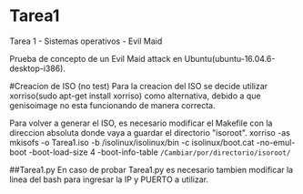 # Tarea1
Tarea  1 - Sistemas operativos - Evil Maid

Prueba de concepto de un Evil Maid attack en Ubuntu(ubuntu-16.04.6-desktop-i386).

#Creacion de ISO (no test)
Para la creacion del ISO se decide utilizar xorriso(sudo apt-get install xorriso) como alternativa, debido a que genisoimage no esta funcionando de manera correcta.

Para volver a generar el ISO, es necesario modificar el Makefile con la direccion absoluta donde vaya a guardar el directorio "isoroot".
xorriso -as mkisofs -o Tarea1.iso -b /isolinux/isolinux/bin -c isolinux/boot.cat -no-emul-boot -boot-load-size 4 -boot-info-table `/Cambiar/por/directorio/isoroot/`

##Tarea1.py
En caso de probar Tarea1.py es necesario tambien modificar la linea del bash para ingresar la IP y PUERTO a utilizar.

